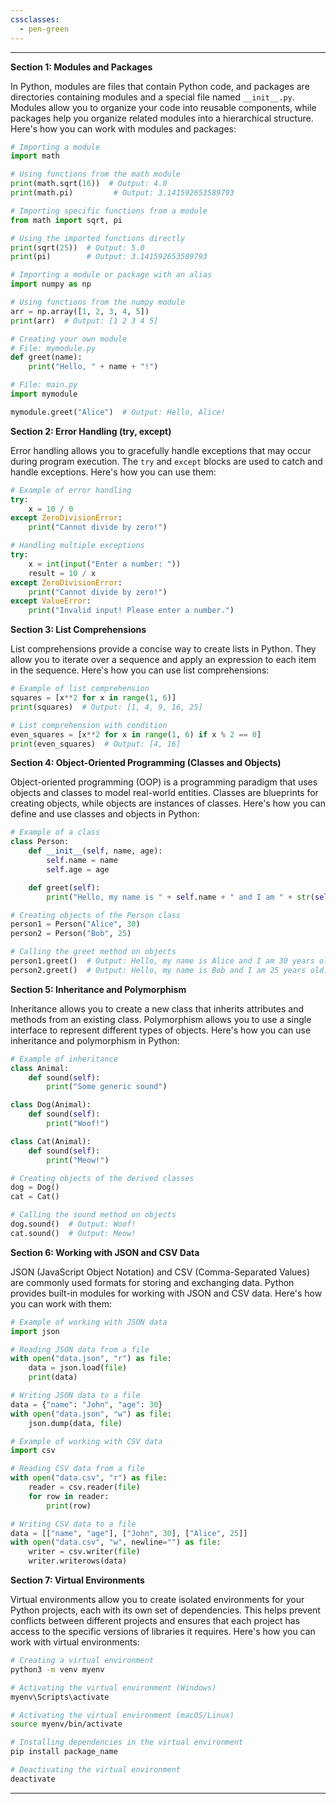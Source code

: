 ```yaml
---
cssclasses:
  - pen-green
---
```



---

**Section 1: Modules and Packages**

In Python, modules are files that contain Python code, and packages are directories containing modules and a special file named `__init__.py`. Modules allow you to organize your code into reusable components, while packages help you organize related modules into a hierarchical structure. Here's how you can work with modules and packages:

```python
# Importing a module
import math

# Using functions from the math module
print(math.sqrt(16))  # Output: 4.0
print(math.pi)         # Output: 3.141592653589793

# Importing specific functions from a module
from math import sqrt, pi

# Using the imported functions directly
print(sqrt(25))  # Output: 5.0
print(pi)        # Output: 3.141592653589793
```

```python
# Importing a module or package with an alias
import numpy as np

# Using functions from the numpy module
arr = np.array([1, 2, 3, 4, 5])
print(arr)  # Output: [1 2 3 4 5]
```

```python
# Creating your own module
# File: mymodule.py
def greet(name):
    print("Hello, " + name + "!")

# File: main.py
import mymodule

mymodule.greet("Alice")  # Output: Hello, Alice!
```

**Section 2: Error Handling (try, except)**

Error handling allows you to gracefully handle exceptions that may occur during program execution. The `try` and `except` blocks are used to catch and handle exceptions. Here's how you can use them:

```python
# Example of error handling
try:
    x = 10 / 0
except ZeroDivisionError:
    print("Cannot divide by zero!")
```

```python
# Handling multiple exceptions
try:
    x = int(input("Enter a number: "))
    result = 10 / x
except ZeroDivisionError:
    print("Cannot divide by zero!")
except ValueError:
    print("Invalid input! Please enter a number.")
```

**Section 3: List Comprehensions**

List comprehensions provide a concise way to create lists in Python. They allow you to iterate over a sequence and apply an expression to each item in the sequence. Here's how you can use list comprehensions:

```python
# Example of list comprehension
squares = [x**2 for x in range(1, 6)]
print(squares)  # Output: [1, 4, 9, 16, 25]
```

```python
# List comprehension with condition
even_squares = [x**2 for x in range(1, 6) if x % 2 == 0]
print(even_squares)  # Output: [4, 16]
```

**Section 4: Object-Oriented Programming (Classes and Objects)**

Object-oriented programming (OOP) is a programming paradigm that uses objects and classes to model real-world entities. Classes are blueprints for creating objects, while objects are instances of classes. Here's how you can define and use classes and objects in Python:

```python
# Example of a class
class Person:
    def __init__(self, name, age):
        self.name = name
        self.age = age

    def greet(self):
        print("Hello, my name is " + self.name + " and I am " + str(self.age) + " years old.")

# Creating objects of the Person class
person1 = Person("Alice", 30)
person2 = Person("Bob", 25)

# Calling the greet method on objects
person1.greet()  # Output: Hello, my name is Alice and I am 30 years old.
person2.greet()  # Output: Hello, my name is Bob and I am 25 years old.
```

**Section 5: Inheritance and Polymorphism**

Inheritance allows you to create a new class that inherits attributes and methods from an existing class. Polymorphism allows you to use a single interface to represent different types of objects. Here's how you can use inheritance and polymorphism in Python:

```python
# Example of inheritance
class Animal:
    def sound(self):
        print("Some generic sound")

class Dog(Animal):
    def sound(self):
        print("Woof!")

class Cat(Animal):
    def sound(self):
        print("Meow!")

# Creating objects of the derived classes
dog = Dog()
cat = Cat()

# Calling the sound method on objects
dog.sound()  # Output: Woof!
cat.sound()  # Output: Meow!
```

**Section 6: Working with JSON and CSV Data**

JSON (JavaScript Object Notation) and CSV (Comma-Separated Values) are commonly used formats for storing and exchanging data. Python provides built-in modules for working with JSON and CSV data. Here's how you can work with them:

```python
# Example of working with JSON data
import json

# Reading JSON data from a file
with open("data.json", "r") as file:
    data = json.load(file)
    print(data)

# Writing JSON data to a file
data = {"name": "John", "age": 30}
with open("data.json", "w") as file:
    json.dump(data, file)
```

```python
# Example of working with CSV data
import csv

# Reading CSV data from a file
with open("data.csv", "r") as file:
    reader = csv.reader(file)
    for row in reader:
        print(row)

# Writing CSV data to a file
data = [["name", "age"], ["John", 30], ["Alice", 25]]
with open("data.csv", "w", newline="") as file:
    writer = csv.writer(file)
    writer.writerows(data)
```

**Section 7: Virtual Environments**

Virtual environments allow you to create isolated environments for your Python projects, each with its own set of dependencies. This helps prevent conflicts between different projects and ensures that each project has access to the specific versions of libraries it requires. Here's how you can work with virtual environments:

```bash
# Creating a virtual environment
python3 -m venv myenv
```

```bash
# Activating the virtual environment (Windows)
myenv\Scripts\activate
```

```bash
# Activating the virtual environment (macOS/Linux)
source myenv/bin/activate
```

```bash
# Installing dependencies in the virtual environment
pip install package_name
```

```bash
# Deactivating the virtual environment
deactivate
```

---
